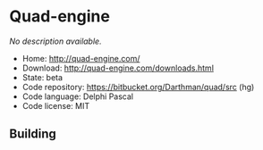 # Quad-engine

_No description available._

- Home: http://quad-engine.com/
- Download: http://quad-engine.com/downloads.html
- State: beta
- Code repository: https://bitbucket.org/Darthman/quad/src (hg)
- Code language: Delphi Pascal
- Code license: MIT

## Building

